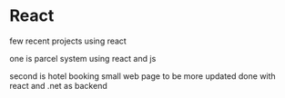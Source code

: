 # React




few recent projects using react


one is parcel system using react and js 

second is hotel booking small web page to be more updated done with react and .net as backend
